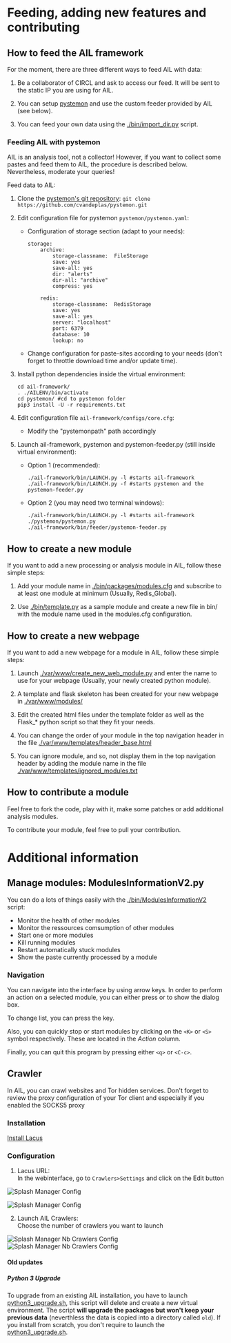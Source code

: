 
Feeding, adding new features and contributing
=============================================

How to feed the AIL framework
-----------------------------

For the moment, there are three different ways to feed AIL with data:

1. Be a collaborator of CIRCL and ask to access our feed. It will be sent to the static IP you are using for AIL.

2. You can setup [pystemon](https://github.com/cvandeplas/pystemon) and use the custom feeder provided by AIL (see below).

3. You can feed your own data using the [./bin/import_dir.py](./bin/import_dir.py) script.

### Feeding AIL with pystemon

AIL is an analysis tool, not a collector!
However, if you want to collect some pastes and feed them to AIL, the procedure is described below. Nevertheless, moderate your queries!

Feed data to AIL:

1. Clone the [pystemon's git repository](https://github.com/cvandeplas/pystemon):
``` git clone https://github.com/cvandeplas/pystemon.git ```

2. Edit configuration file for pystemon ```pystemon/pystemon.yaml```: 
	* Configuration of storage section (adapt to your needs):
		```
		storage:  
			archive:  
				storage-classname:  FileStorage  
				save: yes  
				save-all: yes  
				dir: "alerts"  
				dir-all: "archive"  
				compress: yes
			
			redis:  
				storage-classname:  RedisStorage  
				save: yes  
				save-all: yes  
				server: "localhost"  
				port: 6379  
				database: 10  
				lookup: no
		```
	* Change configuration for paste-sites according to your needs (don't forget to throttle download time and/or update time).
3. Install python dependencies inside the virtual environment:
	``` 
	cd ail-framework/
	. ./AILENV/bin/activate
	cd pystemon/ #cd to pystemon folder
	pip3 install -U -r requirements.txt
	``` 
4. Edit configuration file ```ail-framework/configs/core.cfg```:
	* Modify the "pystemonpath" path accordingly

5. Launch ail-framework, pystemon and pystemon-feeder.py (still inside virtual environment):
	 * Option 1 (recommended): 
		 ``` 
		 ./ail-framework/bin/LAUNCH.py -l #starts ail-framework
		 ./ail-framework/bin/LAUNCH.py -f #starts pystemon and the pystemon-feeder.py
		```
	* Option 2 (you may need two terminal windows): 
		 ``` 
		 ./ail-framework/bin/LAUNCH.py -l #starts ail-framework
		 ./pystemon/pystemon.py
		 ./ail-framework/bin/feeder/pystemon-feeder.py
		 ```

How to create a new module
--------------------------

If you want to add a new processing or analysis module in AIL, follow these simple steps:

1. Add your module name in [./bin/packages/modules.cfg](./bin/packages/modules.cfg) and subscribe to at least one module at minimum (Usually, Redis_Global).

2. Use [./bin/template.py](./bin/template.py) as a sample module and create a new file in bin/ with the module name used in the modules.cfg configuration.


How to create a new webpage
---------------------------

If you want to add a new webpage for a module in AIL, follow these simple steps:

1. Launch [./var/www/create_new_web_module.py](./var/www/create_new_web_module.py) and enter the name to use for your webpage (Usually, your newly created python module).

2. A template and flask skeleton has been created for your new webpage in [./var/www/modules/](./var/www/modules/)

3. Edit the created html files under the template folder as well as the Flask_* python script so that they fit your needs.

4. You can change the order of your module in the top navigation header in the file [./var/www/templates/header_base.html](./var/www/templates/header_base.html)

5. You can ignore module, and so, not display them in the top navigation header by adding the module name in the file [./var/www/templates/ignored_modules.txt](./var/www/templates/ignored_modules.txt)

How to contribute a module
--------------------------

Feel free to fork the code, play with it, make some patches or add additional analysis modules.

To contribute your module, feel free to pull your contribution.


Additional information
======================

Manage modules: ModulesInformationV2.py
---------------------------------------

You can do a lots of things easily with the [./bin/ModulesInformationV2](./bin/ModulesInformationV2) script:

- Monitor the health of other modules
- Monitor the ressources comsumption of other modules
- Start one or more modules
- Kill running modules
- Restart automatically stuck modules
- Show the paste currently processed by a module

### Navigation

You can navigate into the interface by using arrow keys. In order to perform an action on a selected module, you can either press <ENTER> or <SPACE> to show the dialog box.

To change list, you can press the <TAB> key.

Also, you can quickly stop or start modules by clicking on the ``<K>`` or ``<S>`` symbol respectively. These are located in the _Action_ column.

Finally, you can quit this program by pressing either ``<q>`` or ``<C-c>``.



Crawler
---------------------

In AIL, you can crawl websites and Tor hidden services. Don't forget to review the proxy configuration of your Tor client and especially if you enabled the SOCKS5 proxy

[//]: # (and binding on the appropriate IP address reachable via the dockers where Splash runs.)

### Installation


[Install Lacus](https://github.com/ail-project/lacus)

### Configuration

1. Lacus URL:  
In the webinterface, go to ``Crawlers>Settings`` and click on the Edit button

![Splash Manager Config](./doc/screenshots/lacus_config.png?raw=true "AIL Lacus Config")

![Splash Manager Config](./doc/screenshots/lacus_config_edit.png?raw=true "AIL Lacus Config")

2. Launch AIL Crawlers:   
Choose the number of crawlers you want to launch

![Splash Manager Nb Crawlers Config](./doc/screenshots/crawler_nb_captures.png?raw=true "AIL Lacus Nb Crawlers Config")
![Splash Manager Nb Crawlers Config](./doc/screenshots/crawler_nb_captures_edit.png?raw=true "AIL Lacus Nb Crawlers Config")



#### Old updates

##### Python 3 Upgrade

To upgrade from an existing AIL installation, you have to launch [python3_upgrade.sh](./python3_upgrade.sh), this script will delete and create a new virtual environment. The script **will upgrade the packages but won't keep your previous data** (neverthless the data is copied into a directory called `old`). If you install from scratch, you don't require to launch the [python3_upgrade.sh](./python3_upgrade.sh).
